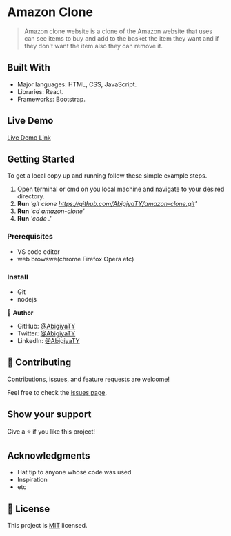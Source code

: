 # Amazon Clone

> Amazon clone website is a clone of the Amazon website that uses can see items to buy and add to the basket the item they want and if they don't want the item also they can remove it.

## Built With

- Major languages: HTML, CSS, JavaScript.
- Libraries: React.
- Frameworks: Bootstrap.

## Live Demo 

[Live Demo Link](https://clone-by-abigiya.firebaseapp.com/)


## Getting Started

To get a local copy up and running follow these simple example steps.
1. Open terminal or cmd on you local machine and navigate to your desired directory.
2. **Run**    *'git clone https://github.com/AbigiyaTY/amazon-clone.git'*
3. **Run**   *'cd amazon-clone'*
4. **Run**   *'code .'*


### Prerequisites
* VS code editor
* web browswe(chrome Firefox Opera etc)

### Install
* Git 
* nodejs 


👤 **Author**

* GitHub: [@AbigiyaTY](https://github.com/AbigiyaTY)
* Twitter: [@AbigiyaTY](https://twitter.com/AbigiyaTY)
* LinkedIn: [@AbigiyaTY](https://www.linkedin.com/in/abigiya-tadesse-6a0052234)


## 🤝 Contributing

Contributions, issues, and feature requests are welcome!

Feel free to check the [issues page](../../issues/).

## Show your support

Give a ⭐️ if you like this project!

## Acknowledgments

- Hat tip to anyone whose code was used
- Inspiration
- etc

## 📝 License

This project is [MIT](./MIT.md) licensed.

